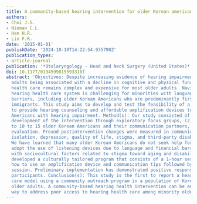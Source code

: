 ```yaml
---
title: A community-based hearing intervention for older Korean americans
authors:
- Choi J.S.
- Nieman C.L.
- Han H.R.
- Lin F.R.
date: '2015-01-01'
publishDate: '2024-10-10T14:22:54.935798Z'
publication_types:
- article-journal
publication: '*Otolaryngology - Head and Neck Surgery (United States)*'
doi: 10.1177/0194599815593310f
abstract: 'Objectives: Despite increasing evidence of hearing impairment in older
  adults being associated with a decline in cognitive and physical function, hearing
  health care remains complex and expensive for most older adults. Navigating the
  hearing health care system is challenging for minorities with language and cultural
  barriers, including older Korean Americans who are predominantly first-generation
  immigrants. This study aims to develop and test the feasibility of a pilot intervention
  to provide hearing counseling and affordable amplification devices to older Korean
  Americans with hearing impairment. Method(s): Our study consisted of 3 stages: (1)
  development of the intervention through exploratory focus groups, (2) trial of intervention
  to 10 to 15 older Korean Americans and their communication partners, and (3) qualitative
  evaluation. Preand postintervention changes were measured in communication, social
  isolation, depression, quality of life, stigma, and third-party disability. Result(s):
  We have learned that many older Korean Americans do not seek help for hearing or
  adopt the use of listening devices due to language and financial barriers along
  with sociocultural factors related to stigma toward aging and disability. We have
  developed a culturally tailored program that consists of a 1-hour session that teaches
  how to use an amplification device and communication tips followed by a group practice
  session. Preliminary implementation has demonstrated positive responses from the
  participants. Conclusion(s): This study is the first to report a hearing health
  care model using a community outreach program in a population of Korean American
  older adults. A community-based hearing health intervention can be an effective
  way to address poor access to hearing health care among minority older adults.'
---
```


